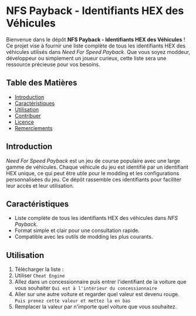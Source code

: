 # **NFS Payback - Identifiants HEX des Véhicules**

Bienvenue dans le dépôt **NFS Payback - Identifiants HEX des Véhicules** ! Ce projet vise à fournir une liste complète de tous les identifiants HEX des véhicules utilisés dans *Need For Speed Payback*. Que vous soyez moddeur, développeur ou simplement un joueur curieux, cette liste sera une ressource précieuse pour vos besoins.

## **Table des Matières**

- [Introduction](#introduction)
- [Caractéristiques](#caractéristiques)
- [Utilisation](#utilisation)
- [Contribuer](#contribuer)
- [Licence](#licence)
- [Remerciements](#remerciements)

## **Introduction**

*Need For Speed Payback* est un jeu de course populaire avec une large gamme de véhicules. Chaque véhicule du jeu est identifié par un identifiant HEX unique, ce qui peut être utile pour le modding et les configurations personnalisées du jeu. Ce dépôt rassemble ces identifiants pour faciliter leur accès et leur utilisation.

## **Caractéristiques**

- Liste complète de tous les identifiants HEX des véhicules dans *NFS Payback*.
- Format simple et clair pour une consultation rapide.
- Compatible avec les outils de modding les plus courants.

## **Utilisation**

1. Télécharger la liste :
2. Utiliser `Cheat Engine`
3. Allez dans un concessionnaire puis entrer l'identifiant de la voiture que vous souhaiter `Qui est à l'intérieur du concessionnaire`
4. Aller sur une autre voiture et regarder quel valeur est devenu rouge. `Puis prenez cette valeur et mettez la en bas`
5. Remplacer la valeur par n'importe quel voiture que vous souhaitez.


